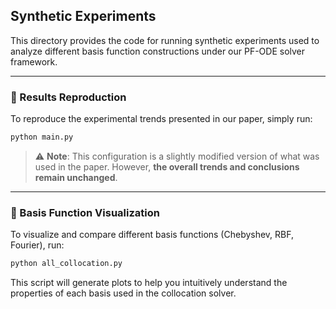 ## Synthetic Experiments

This directory provides the code for running synthetic experiments used to analyze different basis function constructions under our PF-ODE solver framework.

---

### 🚀 Results Reproduction

To reproduce the experimental trends presented in our paper, simply run:

```bash
python main.py
```

> ⚠️ **Note**: This configuration is a slightly modified version of what was used in the paper. However, **the overall trends and conclusions remain unchanged**.

---

### 🎨 Basis Function Visualization

To visualize and compare different basis functions (Chebyshev, RBF, Fourier), run:

```bash
python all_collocation.py
```

This script will generate plots to help you intuitively understand the properties of each basis used in the collocation solver.